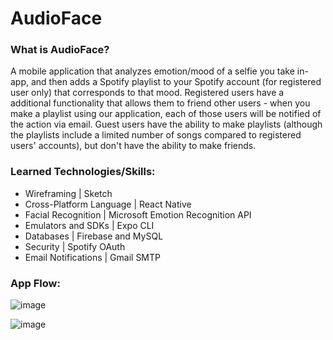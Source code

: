 # AudioFace

### What is AudioFace?
A mobile application that analyzes emotion/mood of a selfie you take in-app, and then adds a Spotify playlist to your Spotify account (for registered user only) that corresponds to that mood. Registered users have a additional functionality that allows them to friend other users - when you make a playlist using our application, each of those users will be notified of the action via email. Guest users have the ability to make playlists (although the playlists include a limited number of songs compared to registered users' accounts), but don't have the ability to make friends.

### Learned Technologies/Skills:
* Wireframing | Sketch
* Cross-Platform Language | React Native
* Facial Recognition | Microsoft Emotion Recognition API
* Emulators and SDKs | Expo CLI
* Databases | Firebase and MySQL
* Security | Spotify OAuth
* Email Notifications | Gmail SMTP

### App Flow:

![image](https://github.com/basil-chatha/AudioFace/edit/master/Flow1.png)

![image](https://github.com/basil-chatha/AudioFace/edit/master/Flow2.png)
